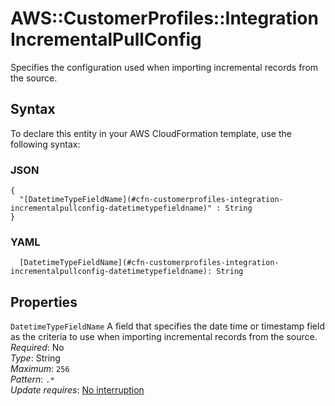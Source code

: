 # AWS::CustomerProfiles::Integration IncrementalPullConfig<a name="aws-properties-customerprofiles-integration-incrementalpullconfig"></a>

Specifies the configuration used when importing incremental records from the source\.

## Syntax<a name="aws-properties-customerprofiles-integration-incrementalpullconfig-syntax"></a>

To declare this entity in your AWS CloudFormation template, use the following syntax:

### JSON<a name="aws-properties-customerprofiles-integration-incrementalpullconfig-syntax.json"></a>

```
{
  "[DatetimeTypeFieldName](#cfn-customerprofiles-integration-incrementalpullconfig-datetimetypefieldname)" : String
}
```

### YAML<a name="aws-properties-customerprofiles-integration-incrementalpullconfig-syntax.yaml"></a>

```
  [DatetimeTypeFieldName](#cfn-customerprofiles-integration-incrementalpullconfig-datetimetypefieldname): String
```

## Properties<a name="aws-properties-customerprofiles-integration-incrementalpullconfig-properties"></a>

`DatetimeTypeFieldName`  <a name="cfn-customerprofiles-integration-incrementalpullconfig-datetimetypefieldname"></a>
A field that specifies the date time or timestamp field as the criteria to use when importing incremental records from the source\.  
*Required*: No  
*Type*: String  
*Maximum*: `256`  
*Pattern*: `.*`  
*Update requires*: [No interruption](https://docs.aws.amazon.com/AWSCloudFormation/latest/UserGuide/using-cfn-updating-stacks-update-behaviors.html#update-no-interrupt)